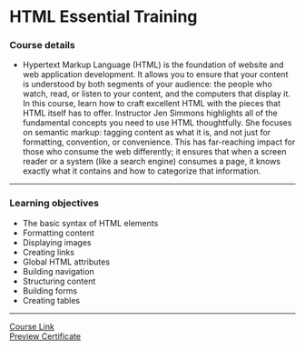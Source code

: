 # HTML Essential Training
### Course details
- Hypertext Markup Language (HTML) is the foundation of website and web application development. It allows you to ensure that your content is understood by both segments of your audience: the people who watch, read, or listen to your content, and the computers that display it. In this course, learn how to craft excellent HTML with the pieces that HTML itself has to offer. Instructor Jen Simmons highlights all of the fundamental concepts you need to use HTML thoughtfully. She focuses on semantic markup: tagging content as what it is, and not just for formatting, convention, or convenience. This has far-reaching impact for those who consume the web differently; it ensures that when a screen reader or a system (like a search engine) consumes a page, it knows exactly what it contains and how to categorize that information.
---
### Learning objectives
- The basic syntax of HTML elements
- Formatting content
- Displaying images
- Creating links
- Global HTML attributes
- Building navigation
- Structuring content
- Building forms
- Creating tables
-------------------------------
[Course Link](https://www.linkedin.com/learning/html-essential-training-4)
<br>[Preview Certificate](https://www.linkedin.com/posts/sarah-y-83a613135_certificateofcompletionhtml-essential-trainingpdf-activity-6859266674118467584-ZaK7)
